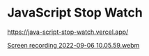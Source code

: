 # JavaScript Stop Watch



https://java-script-stop-watch.vercel.app/



[Screen recording 2022-09-06 10.05.59.webm](https://user-images.githubusercontent.com/109696840/188656464-1cb500c4-077e-4ba2-b767-f32f0096680d.webm)
